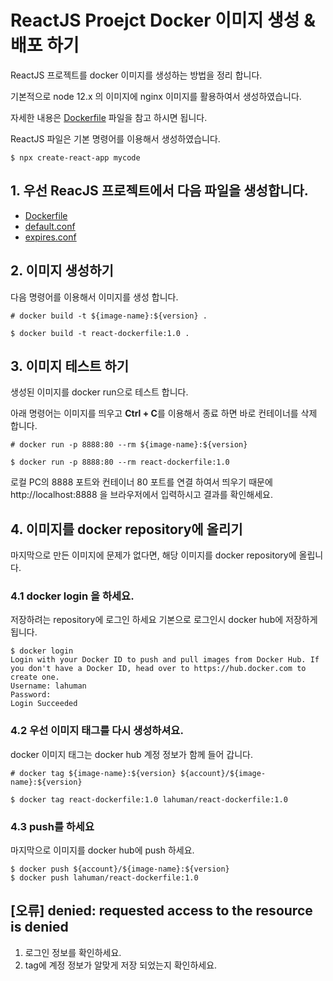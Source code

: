 
# ReactJS Proejct Docker 이미지 생성 & 배포 하기

ReactJS 프로젝트를 docker 이미지를 생성하는 방법을 정리 합니다.

기본적으로 node 12.x 의 이미지에 nginx 이미지를 활용하여서 생성하였습니다.

자세한 내용은 [Dockerfile](/Dockerfile) 파일을 참고 하시면 됩니다.

ReactJS 파일은 기본 명령어를 이용해서 생성하였습니다.

```
$ npx create-react-app mycode
```

## 1. 우선 ReacJS 프로젝트에서 다음 파일을 생성합니다.

- [Dockerfile](/Dockerfile)
- [default.conf](/default.conf)
- [expires.conf](/expires.conf)

## 2. 이미지 생성하기

다음 명령어를 이용해서 이미지를 생성 합니다.

```
# docker build -t ${image-name}:${version} .

$ docker build -t react-dockerfile:1.0 .
```

## 3. 이미지 테스트 하기

생성된 이미지를 docker run으로 테스트 합니다.

아래 명령어는 이미지를 띄우고 **Ctrl + C**를 이용해서 종료 하면 바로 컨테이너를 삭제 합니다.

```
# docker run -p 8888:80 --rm ${image-name}:${version}

$ docker run -p 8888:80 --rm react-dockerfile:1.0
```

로컬 PC의 8888 포트와 컨테이너 80 포트를 연결 하여서 띄우기 때문에 http://localhost:8888 을 브라우저에서 입력하시고 결과를 확인해세요.

## 4. 이미지를 docker repository에 올리기

마지막으로 만든 이미지에 문제가 없다면, 해당 이미지를 docker repository에 올립니다.

### 4.1 docker login 을 하세요.

저장하려는 repository에 로그인 하세요 기본으로 로그인시 docker hub에 저장하게 됩니다.

```
$ docker login
Login with your Docker ID to push and pull images from Docker Hub. If you don't have a Docker ID, head over to https://hub.docker.com to create one.
Username: lahuman
Password:
Login Succeeded
```

### 4.2 우선 이미지 태그를 다시 생성하셔요. 

docker 이미지 태그는 docker hub 계정 정보가 함께 들어 갑니다.

```
# docker tag ${image-name}:${version} ${account}/${image-name}:${version}

$ docker tag react-dockerfile:1.0 lahuman/react-dockerfile:1.0
```

### 4.3 push를 하세요

마지막으로 이미지를 docker hub에 push 하세요.

```
$ docker push ${account}/${image-name}:${version}
$ docker push lahuman/react-dockerfile:1.0
```

## [오류] denied: requested access to the resource is denied

1. 로그인 정보를 확인하세요.
2. tag에 계정 정보가 알맞게 저장 되었는지 확인하세요.


